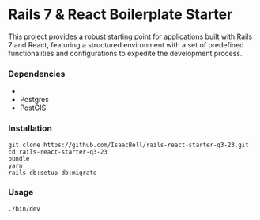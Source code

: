 # Rails 7 & React Boilerplate Starter

This project provides a robust starting point for applications built with Rails 7 and React, featuring a structured environment with a set of predefined functionalities and configurations to expedite the development process.

### Dependencies

- 
- Postgres
- PostGIS

### Installation

```shell
git clone https://github.com/IsaacBell/rails-react-starter-q3-23.git
cd rails-react-starter-q3-23
bundle
yarn
rails db:setup db:migrate
```

### Usage

```shell
./bin/dev
```
